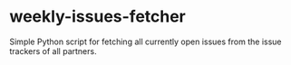 # weekly-issues-fetcher

Simple Python script for fetching all currently open issues from the issue trackers of all partners.

